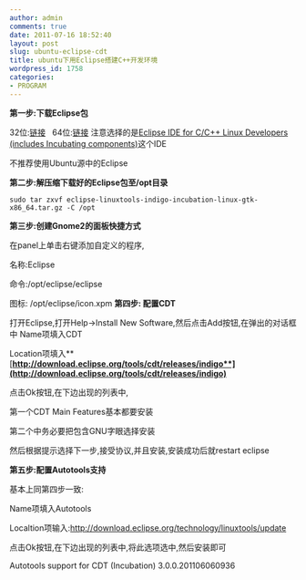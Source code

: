 ```yaml
---
author: admin
comments: true
date: 2011-07-16 18:52:40
layout: post
slug: ubuntu-eclipse-cdt
title: ubuntu下用Eclipse搭建C++开发环境
wordpress_id: 1758
categories:
- PROGRAM
---
```


**第一步:下载Eclipse包**

32位:[链接](http://www.eclipse.org/downloads/download.php?file=/technology/epp/downloads/release/indigo/R/eclipse-linuxtools-indigo-incubation-linux-gtk.tar.gz)   64位:[链接](http://www.eclipse.org/downloads/download.php?file=/technology/epp/downloads/release/indigo/R/eclipse-linuxtools-indigo-incubation-linux-gtk-x86_64.tar.gz) 注意选择的是[Eclipse IDE for C/C++ Linux Developers (includes Incubating components)](http://www.eclipse.org/downloads/packages/eclipse-ide-cc-linux-developers-includes-incubating-components/indigor)这个IDE

不推荐使用Ubuntu源中的Eclipse

**第二步:解压缩下载好的Eclipse包至/opt目录**



    
    sudo tar zxvf eclipse-linuxtools-indigo-incubation-linux-gtk-x86_64.tar.gz -C /opt


**第三步:创建Gnome2的面板快捷方式**

在panel上单击右键添加自定义的程序,

名称:Eclipse

命令:/opt/eclipse/eclipse

图标: /opt/eclipse/icon.xpm
**第四步: 配置CDT**

打开Eclipse,打开Help->Install New Software,然后点击Add按钮,在弹出的对话框中
Name项填入CDT

Location项填入**[**http://download.eclipse.org/tools/cdt/releases/indigo**](http://download.eclipse.org/tools/cdt/releases/indigo)**



点击Ok按钮,在下边出现的列表中,



第一个CDT Main Features基本都要安装



第二个中务必要把包含GNU字眼选择安装



然后根据提示选择下一步,接受协议,并且安装,安装成功后就restart eclipse

**第五步:配置Autotools支持**

基本上同第四步一致:

Name项填入Autotools

Localtion项输入:http://download.eclipse.org/technology/linuxtools/update

点击Ok按钮,在下边出现的列表中,将此选项选中,然后安装即可



Autotools support for CDT (Incubation) 3.0.0.201106060936 


























